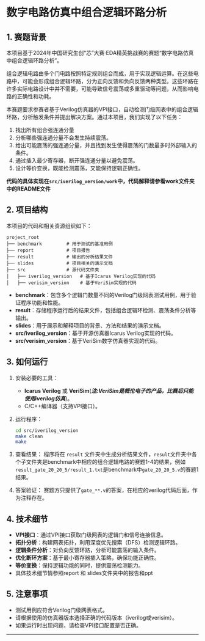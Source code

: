 # 数字电路仿真中组合逻辑环路分析

## 1. 赛题背景

本项目基于2024年中国研究生创“芯”大赛·EDA精英挑战赛的赛题“数字电路仿真中组合逻辑环路分析”。

组合逻辑电路由多个门电路按照特定规则组合而成，用于实现逻辑运算。在这些电路中，可能会形成组合逻辑环路，分为正向反馈和负向反馈两种类型。这些环路在许多实际电路设计中并不需要，可能导致信号震荡或多重驱动等问题，从而影响电路的正确性和功耗。

本赛题要求参赛者基于Verilog仿真器的VPI接口，自动检测门级网表中的组合逻辑环路，分析触发条件并提出解决方案。通过本项目，我们实现了以下任务：

1. 找出所有组合强连通分量
2. 分析哪些强连通分量不会发生持续震荡。
3. 给出可能震荡的强连通分量，并且找到发生使得震荡的门数最多时外部输入的条件。
4. 通过插入最少寄存器，断开强连通分量以避免震荡。
5. 设计等价变换，既能检测震荡，又能保持逻辑正确性。

**代码的具体实现在`src/iverilog_version/work`中，代码解释请参看work文件夹中的README文件**


## 2. 项目结构

本项目的代码和相关资源组织如下：

```
project_root
├── benchmark         # 用于测试的基准用例
├── report            # 项目报告
├── result            # 输出的分析结果文件
├── slides            # 项目相关的演示文档
├── src               # 源代码文件夹
│   ├── iverilog_version   # 基于Icarus Verilog实现的代码
│   ├── verisim_version    # 基于VeriSim实现的代码
```

- **benchmark**：包含多个逻辑门数量不同的Verilog门级网表测试用例，用于验证程序功能和性能。
- **result**：存储程序运行后的结果文件，包括组合逻辑环检测、震荡条件分析等输出。
- **slides**：用于展示和解释项目的背景、方法和结果的演示文档。
- **src/iverilog_version**：基于开源仿真器Icarus Verilog实现的代码。
- **src/verisim_version**：基于VeriSim数字仿真器实现的代码。

## 3. 如何运行

1. 安装必要的工具：
   - **Icarus Verilog** 或 **VeriSim**(***注:VeriSim是概伦电子的产品，比赛后只能使用iverilog仿真***)。
   - C/C++编译器（支持VPI接口）。
   

2. 运行程序：
   ```bash
   cd src/iverilog_version
   make clean
   make
   ```

3. 查看结果：
   程序将在 `result` 文件夹中生成分析结果文件，`result`文件夹中各个子文件夹是benchmark中相应的组合逻辑电路的赛题1-4的结果，例如 `result_gate_20_20_5/result_1.txt`是benchmark中`gate_20_20_5.v`的赛题1结果。


4. 答案验证：
   赛题方只提供了`gate_**.v`的答案，在相应的verilog代码后面，作为注释存在。

## 4. 技术细节

- **VPI接口**：通过VPI接口获取门级网表的逻辑门和信号连接信息。
- **拓扑分析**：构建网表拓扑，利用深度优先搜索（DFS）检测逻辑环路。
- **逻辑条件分析**：对负向反馈环路，分析可能震荡的输入条件。
- **优化断环方案**：基于最小寄存器插入策略，确保功能正确性。
- **等价变换**：保持逻辑功能的同时，提供震荡检测能力。
- 具体技术细节情参照report 和 slides文件夹中的报告和ppt

## 5. 注意事项

- 测试用例应符合Verilog门级网表格式。
- 请根据使用的仿真器版本选择正确的代码版本（iverilog或verisim）。
- 如果运行时出现问题，请检查VPI接口配置是否正确。
---



